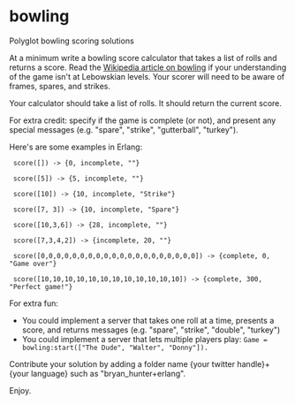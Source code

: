 bowling
=======

Polyglot bowling scoring solutions

At a minimum write a bowling score calculator that takes a list of rolls and returns a score. Read the [Wikipedia article on bowling](http://en.wikipedia.org/wiki/Ten-pin_bowling#Scoring) if your understanding of the game isn't at Lebowskian levels. Your scorer will need to be aware of frames, spares, and strikes.

Your calculator should take a list of rolls. It should return the current score.

For extra credit: specify if the game is complete (or not),  and present any special messages (e.g. "spare", "strike", "gutterball", "turkey").  

Here's are some examples in Erlang:

````
 score([]) -> {0, incomplete, ""}
 
 score([5]) -> {5, incomplete, ""}
 
 score([10]) -> {10, incomplete, "Strike"}
 
 score([7, 3]) -> {10, incomplete, "Spare"}
 
 score([10,3,6]) -> {28, incomplete, ""}
 
 score([7,3,4,2]) -> {incomplete, 20, ""} 
 
 score([0,0,0,0,0,0,0,0,0,0,0,0,0,0,0,0,0,0,0,0]) -> {complete, 0, "Game over"}

 score([10,10,10,10,10,10,10,10,10,10,10,10]) -> {complete, 300, "Perfect game!"}

````

For extra fun:
* You could implement a server that takes one roll at a time, presents a score, and returns messages (e.g. "spare", "strike", "double", "turkey") 
* You could implement a server that lets multiple players play: ```` Game = bowling:start(["The Dude", "Walter", "Donny"]). ````

Contribute your solution by adding a folder name {your twitter handle}+{your language} such as "bryan_hunter+erlang".

Enjoy.
